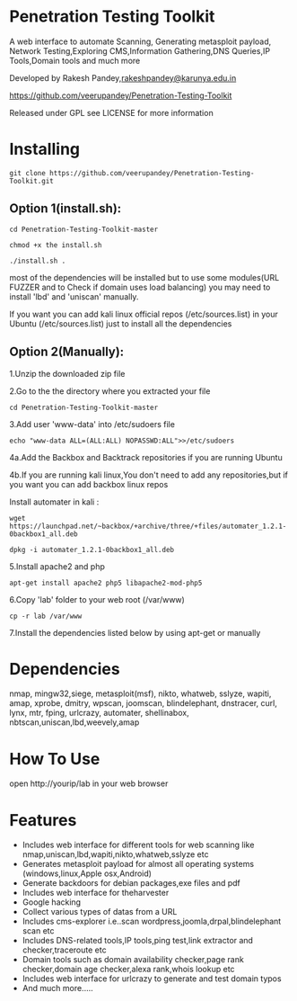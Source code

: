 Penetration Testing Toolkit
=======================


A web interface to automate Scanning, Generating metasploit payload, Network Testing,Exploring CMS,Information Gathering,DNS Queries,IP Tools,Domain tools and much more


Developed by Rakesh Pandey,rakeshpandey@karunya.edu.in

https://github.com/veerupandey/Penetration-Testing-Toolkit

Released under GPL see LICENSE for more information


Installing    
=======================

    git clone https://github.com/veerupandey/Penetration-Testing-Toolkit.git

Option 1(install.sh):
----------------------
	cd Penetration-Testing-Toolkit-master
	
	chmod +x the install.sh
	
	./install.sh .

most of the dependencies will be installed but to use some modules(URL FUZZER and to Check if domain uses load balancing) you may  need to install 
'lbd' and 'uniscan' manually.

If you want you can add kali linux official repos (/etc/sources.list) in your Ubuntu (/etc/sources.list) just to install all the dependencies

Option 2(Manually):
--------------------

1.Unzip the downloaded zip file 

2.Go to the the directory where you extracted your file

   	cd Penetration-Testing-Toolkit-master
	
3.Add user 'www-data' into /etc/sudoers file
 
   	echo "www-data ALL=(ALL:ALL) NOPASSWD:ALL">>/etc/sudoers

4a.Add the Backbox and Backtrack repositories if you are running Ubuntu

4b.If you are running kali linux,You don't need to add any repositories,but if you want you can add backbox linux repos

   Install automater in kali :

	wget https://launchpad.net/~backbox/+archive/three/+files/automater_1.2.1-0backbox1_all.deb

	dpkg -i automater_1.2.1-0backbox1_all.deb

5.Install apache2 and php

	apt-get install apache2 php5 libapache2-mod-php5

6.Copy 'lab' folder to your web root (/var/www)
	
	cp -r lab /var/www

7.Install the dependencies listed below by using apt-get or manually   
    

Dependencies
=======================
nmap, mingw32,siege, metasploit(msf), nikto, whatweb, sslyze, wapiti, amap, xprobe, dmitry, wpscan, joomscan, blindelephant, dnstracer, curl, lynx, mtr, fping, urlcrazy, automater, shellinabox, nbtscan,uniscan,lbd,weevely,amap

How To Use	
=======================
open http://yourip/lab in your web browser


Features	
=======================

* Includes web interface for different tools for web scanning like nmap,uniscan,lbd,wapiti,nikto,whatweb,sslyze etc
* Generates metasploit payload for almost all operating systems (windows,linux,Apple osx,Android)
* Generate backdoors for debian packages,exe files and pdf
* Includes web interface for theharvester
* Google hacking
* Collect various types of datas from a URL
* Includes cms-explorer i.e..scan wordpress,joomla,drpal,blindelephant scan etc
* Includes DNS-related tools,IP tools,ping test,link extractor and     checker,traceroute etc
* Domain tools such as domain availability checker,page rank checker,domain age checker,alexa rank,whois lookup etc
* Includes web interface for urlcrazy to generate and test domain typos
* And much more.....

